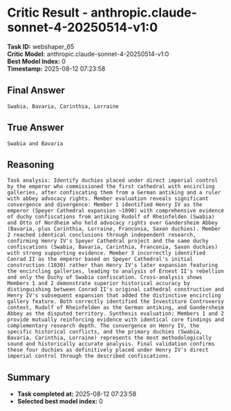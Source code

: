 # Critic Result - anthropic.claude-sonnet-4-20250514-v1:0

**Task ID:** webshaper_65  
**Critic Model:** anthropic.claude-sonnet-4-20250514-v1:0  
**Best Model Index:** 0  
**Timestamp:** 2025-08-12 07:23:58

## Final Answer
```
Swabia, Bavaria, Carinthia, Lorraine
```

## True Answer
```
Swabia and Bavaria
```

## Reasoning
```
Task analysis: Identify duchies placed under direct imperial control by the emperor who commissioned the first cathedral with encircling galleries, after confiscating them from a German antiking and a ruler with abbey advocacy rights. Member evaluation reveals significant convergence and divergence: Member 1 identified Henry IV as the emperor (Speyer Cathedral expansion ~1090) with comprehensive evidence of duchy confiscations from antiking Rudolf of Rheinfelden (Swabia) and Otto of Nordheim who held advocacy rights over Gandersheim Abbey (Bavaria, plus Carinthia, Lorraine, Franconia, Saxon duchies). Member 2 reached identical conclusions through independent research, confirming Henry IV's Speyer Cathedral project and the same duchy confiscations (Swabia, Bavaria, Carinthia, Franconia, Saxon duchies) with strong supporting evidence. Member 3 incorrectly identified Conrad II as the emperor based on Speyer Cathedral's initial construction (1030) rather than Henry IV's later expansion featuring the encircling galleries, leading to analysis of Ernest II's rebellion and only the Duchy of Swabia confiscation. Cross-analysis shows Members 1 and 2 demonstrate superior historical accuracy by distinguishing between Conrad II's original cathedral construction and Henry IV's subsequent expansion that added the distinctive encircling gallery feature. Both correctly identified the Investiture Controversy context, Rudolf of Rheinfelden as the German antiking, and Gandersheim Abbey as the disputed territory. Synthesis evaluation: Members 1 and 2 provide mutually reinforcing evidence with identical core findings and complementary research depth. The convergence on Henry IV, the specific historical conflicts, and the primary duchies (Swabia, Bavaria, Carinthia, Lorraine) represents the most methodologically sound and historically accurate analysis. Final validation confirms these four duchies as definitively placed under Henry IV's direct imperial control through the described confiscations.
```

## Summary
- **Task completed at:** 2025-08-12 07:23:58
- **Selected best model index:** 0
